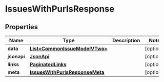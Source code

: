

# IssuesWithPurlsResponse


## Properties

| Name | Type | Description | Notes |
|------------ | ------------- | ------------- | -------------|
|**data** | [**List&lt;CommonIssueModelVTwo&gt;**](CommonIssueModelVTwo.md) |  |  [optional] |
|**jsonapi** | [**JsonApi**](JsonApi.md) |  |  [optional] |
|**links** | [**PaginatedLinks**](PaginatedLinks.md) |  |  [optional] |
|**meta** | [**IssuesWithPurlsResponseMeta**](IssuesWithPurlsResponseMeta.md) |  |  [optional] |



